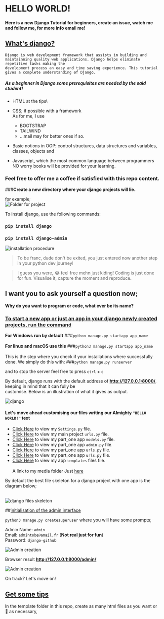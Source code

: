 # HELLO WORLD!

#### Here is a new Django Tutorial for beginners, create an issue, watch me and follow me, for more info email me!

## <ins>What's django?</ins>
    Django is web development framework that assists in building and maintainning quality web applications. Django helps eliminate repetitive tasks making the 
    development process an easy and time saving experience. This tutorial gives a complete understanding of Django.     

##### As a beginner in Django some prerequisites are needed by the said student!

* HTML at the tips\
* CSS; if possible with a framework\
As for me, I use 
    * BOOTSTRAP 
    * TAILWIND 
    * ...mail may for better ones if so.
* Basic notions in OOP: control structures, data structures and variables, classes, objects and

* Javascript, which the most common language between programmers <br>
NO worry books will be provided for your learning.

### Feel free to offer me a coffee if satisfied with this repo content. <br>
###**Create a new directory where your django projects will lie.**

for example; \
![Folder for project](media/django2.png)

 To install django, use the following commands:

### `pip install django`
### `pip install django-admin`

![installation procedure](media/django1.png)

> To be franc, dude don't be exited, you just entered now another step in your python dev journey!

> I guess you were, 😂 feel free mehn just kiding! Coding is just done for fun.
Visualise it, capture the moment and reproduce.

## I want you to ask yourself a question now;

**Why do you want to program or code, what ever be its name?**

### <ins>To start a new app or just an app in your django newly created projects, run the command</ins>

**For Windows run by default**
###`python manage.py startapp app_name`
\
\
**For linux and macOS use this**
###`python3 manage.py startapp app_name`
\
\
This is the step where you check if your installations where successfully done. We simply do this with:
###`python manage.py runserver`

and to stop the server feel free to press `ctrl` + `c`


By default, django runs with the default address of **http://127.0.0.1:8000/**, keeping in mind that it can fully be \
customise. Below is an illustration of what it gives as output.


![django](media/django3.png)

#### Let's move ahead customising our files writing our **Almighty `"HELLO WORLD!"` text**

* [Click Here](django_tutorial/settings.py) to view my `Settings.py` file.
* [Click Here](django_tutorial/urls.py) to view my main project `urls.py` file.
* [Click Here](part_one/models.py) to view my part_one app `models.py` file.
* [Click Here](part_one/admin.py) to view my part_one app `admin.py` file.
* [Click Here](part_one/urls.py) to view my part_one app `urls.py` file.
* [Click Here](part_one/urls.py) to view my part_one app `urls.py` file.
* [Click Here](part_one/templates) to view my app `templates` files file.
\
  \
  A link to my media folder Just [here](media)
  
By default the best file skeleton for a django project with one app is the diagram below;

\
![django files skeleton](media/django4.png)

##<ins>initialisation of the admin interface</ins>

`python3 manage.py createsuperuser`
where you will have some prompts;


Admin Name: `admin`\
Email: `admintobe@amail.fr` (**Not real just for fun**)\
Password: `django-github`

![Admin creation](media/django5.png)

Browser result **http://127.0.0.1:8000/admin/**

![Admin creation](media/django6.png)

On track? Let's move on!

## <ins>Get some tips</ins>

In the template folder in this repo, create as many html files as you want or 🤔 as necessary,